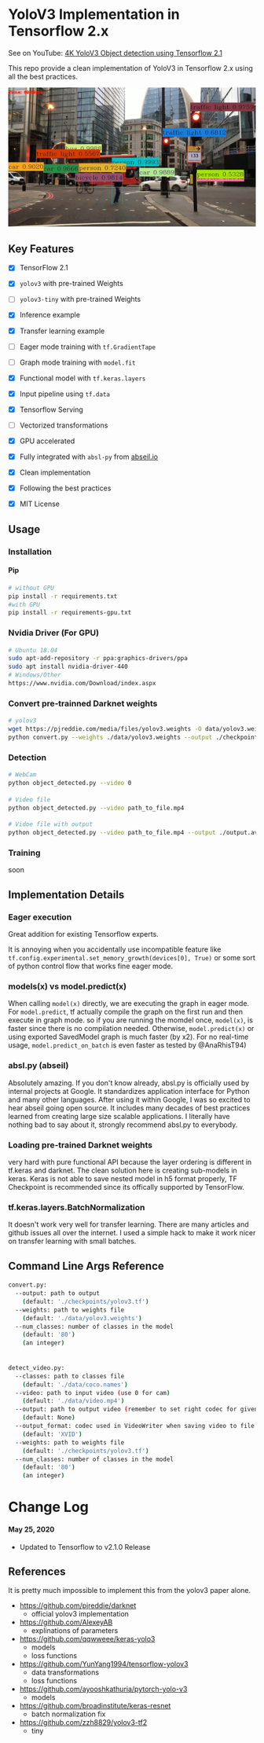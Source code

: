 # YoloV3 Implementation in Tensorflow 2.x

See on YouTube: [4K YoloV3 Object detection using Tensorflow 2.1](https://www.youtube.com/watch?v=2Xc9oj2qMRc)

This repo provide a clean implementation of YoloV3 in Tensorflow 2.x using all the best practices.

![Instance Detection Sample](assets/Object_On_Frame.jpg)


## Key Features

- [x] TensorFlow 2.1
- [x] `yolov3` with pre-trained Weights
- [ ] `yolov3-tiny` with pre-trained Weights
- [x] Inference example
- [x] Transfer learning example
- [ ] Eager mode training with `tf.GradientTape`
- [ ] Graph mode training with `model.fit`
- [x] Functional model with `tf.keras.layers`
- [x] Input pipeline using `tf.data`
- [x] Tensorflow Serving
- [ ] Vectorized transformations
- [x] GPU accelerated
- [x] Fully integrated with `absl-py` from [abseil.io](https://abseil.io)
- [x] Clean implementation
- [x] Following the best practices
- [x] MIT License


## Usage

### Installation

#### Pip

```bash
# without GPU
pip install -r requirements.txt
#with GPU
pip install -r requirements-gpu.txt
```

### Nvidia Driver (For GPU)

```bash
# Ubuntu 18.04
sudo apt-add-repository -r ppa:graphics-drivers/ppa
sudo apt install nvidia-driver-440
# Windows/Other
https://www.nvidia.com/Download/index.aspx
```

### Convert pre-trainned Darknet weights

```bash
# yolov3
wget https://pjreddie.com/media/files/yolov3.weights -O data/yolov3.weights
python convert.py --weights ./data/yolov3.weights --output ./checkpoints/yolov3.tf
```

### Detection 

```bash
# WebCam
python object_detected.py --video 0

# Video file
python object_detected.py --video path_to_file.mp4

# Vidoe file with output
python object_detected.py --video path_to_file.mp4 --output ./output.avi
```

### Training 

soon


## Implementation Details

### Eager execution

Great addition for existing Tensorflow experts.

It is annoying when you accidentally use incompatible feature like
`tf.config.experimental.set_memory_growth(devices[0], True)` or some sort of python 
control flow that works fine eager mode.

### models(x) vs model.predict(x)

When calling `model(x)` directly, we are executing the graph in eager mode. For
`model.predict`, tf actually compile the graph on the first run and then execute
in graph mode. so if you are running the momdel once, `model(x)`, is faster since there is no compilation needed. Otherwise, `model.predict(x)` or using exported SavedModel graph is much faster (by x2). For no real-time usage, `model.predict_on_batch` is even faster as tested by @AnaRhisT94)

### absl.py (abseil)

Absolutely amazing. If you don't know already, absl.py is officially used by
internal projects at Google. It standardizes application interface for Python
and many other languages. After using it within Google, I was so excited
to hear abseil going open source. It includes many decades of best practices
learned from creating large size scalable applications. I literally have
nothing bad to say about it, strongly recommend absl.py to everybody.

### Loading pre-trained Darknet weights

very hard with pure functional API because the layer ordering is different in
tf.keras and darknet. The clean solution here is creating sub-models in keras.
Keras is not able to save nested model in h5 format properly, TF Checkpoint is
recommended since its offically supported by TensorFlow.

### tf.keras.layers.BatchNormalization

It doesn't work very well for transfer learning. There are many articles and
github issues all over the internet. I used a simple hack to make it work nicer
on transfer learning with small batches.

## Command Line Args Reference

```bash
convert.py:
  --output: path to output
    (default: './checkpoints/yolov3.tf')
  --weights: path to weights file
    (default: './data/yolov3.weights')
  --num_classes: number of classes in the model
    (default: '80')
    (an integer)


detect_video.py:
  --classes: path to classes file
    (default: './data/coco.names')
  --video: path to input video (use 0 for cam)
    (default: './data/video.mp4')
  --output: path to output video (remember to set right codec for given format. e.g. XVID for .avi)
    (default: None)
  --output_format: codec used in VideoWriter when saving video to file
    (default: 'XVID')
  --weights: path to weights file
    (default: './checkpoints/yolov3.tf')
  --num_classes: number of classes in the model
    (default: '80')
    (an integer)

```

# Change Log

#### May 25, 2020

- Updated to Tensorflow to v2.1.0 Release


## References

It is pretty much impossible to implement this from the yolov3 paper alone. 

- https://github.com/pjreddie/darknet
    - official yolov3 implementation
- https://github.com/AlexeyAB
    - explinations of parameters
- https://github.com/qqwweee/keras-yolo3
    - models
    - loss functions
- https://github.com/YunYang1994/tensorflow-yolov3
    - data transformations
    - loss functions
- https://github.com/ayooshkathuria/pytorch-yolo-v3
    - models
- https://github.com/broadinstitute/keras-resnet
    - batch normalization fix
- https://github.com/zzh8829/yolov3-tf2
	- tiny
